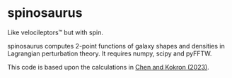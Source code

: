 # spinosaurus
Like velocileptors™ but with spin.

spinosaurus computes 2-point functions of galaxy shapes and densities in Lagrangian perturbation theory. It requires numpy, scipy and pyFFTW.

This code is based upon the calculations in [Chen and Kokron (2023)](https://arxiv.org/abs/2309.16761).
